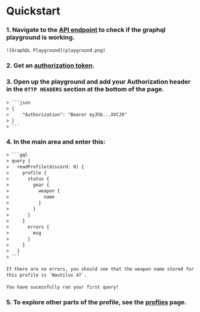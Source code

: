 # Quickstart

### 1. Navigate to the [API endpoint](usage) to check if the graphql playground is working.
    ![GraphQL Playground](playground.png)

### 2. Get an [authorization token](auth).

### 3. Open up the playground and add your Authorization header in the `HTTP HEADERS` section at the bottom of the page.
    > ```json
    > {
    >     "Authorization": "Bearer eyJhb...XVCJ9"
    > }
    > ```

### 4. In the main area and enter this:
    > ```gql
    > query {
    >   readProfile(discord: 0) {
    >     profile {
    >       status {
    >         gear {
    >           weapon {
    >             name
    >           }
    >         }
    >       }
    >     }
    >       errors {
    >         msg
    >       }
    >     }
    >   }
    > ```

    If there are no errors, you should see that the weapon name stored for this profile is `Nautilus 47`.

    You have sucessfully ran your first query!

### 5. To explore other parts of the profile, see the [proflies](profiles) page.